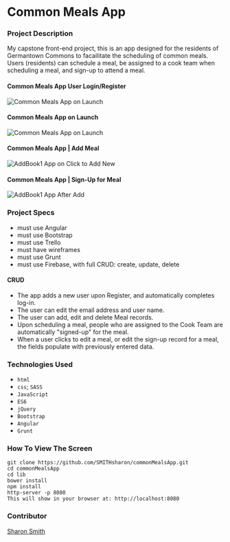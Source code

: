 # Common Meals App

### Project Description 

My capstone front-end project, this is an app designed for the residents of Germantown Commons to facailitate the scheduling of common meals. Users (residents) can schedule a meal, be assigned to a cook team when scheduling a meal, and sign-up to attend a meal. 

#### Common Meals App User Login/Register 
![Common Meals App on Launch]()

#### Common Meals App on Launch 
![Common Meals App on Launch]()

#### Common Meals App | Add Meal
![AddBook1 App on Click to Add New]()

#### Common Meals App | Sign-Up for Meal
![AddBook1 App After Add]()


### Project Specs
- must use Angular
- must use Bootstrap
- must use Trello
- must have wireframes
- must use Grunt
- must use Firebase, with full CRUD: create, update, delete

#### CRUD
- The app adds a new user upon Register, and automatically completes log-in. 
- The user can edit the email address and user name. 
- The user can add, edit and delete Meal records. 
- Upon scheduling a meal, people who are assigned to the Cook Team are automatically "signed-up" for the meal. 
- When a user clicks to edit a meal, or edit the sign-up record for a meal, the fields populate with previously entered data. 



### Technologies Used
- `html`
- `css`; `SASS`
- `JavaScript`
- `ES6`
- `jQuery`
- `Bootstrap`
- `Angular`
- `Grunt`


### How To View The Screen 
```
git clone https://github.com/SMITHsharon/commonMealsApp.git
cd commonMealsApp
cd lib
bower install
npm install
http-server -p 8080
This will show in your browser at: http://localhost:8080
```

### Contributor
[Sharon Smith](https://github.com/SMITHsharon)
